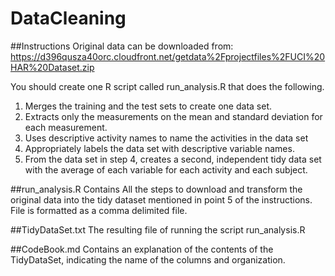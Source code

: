 # DataCleaning

##Instructions
Original data can be downloaded from:
https://d396qusza40orc.cloudfront.net/getdata%2Fprojectfiles%2FUCI%20HAR%20Dataset.zip

You should create one R script called run_analysis.R that does the following. 
1. Merges the training and the test sets to create one data set.
2. Extracts only the measurements on the mean and standard deviation for each measurement. 
3. Uses descriptive activity names to name the activities in the data set
4. Appropriately labels the data set with descriptive variable names. 
5. From the data set in step 4, creates a second, independent tidy data set with the 
   average of each variable for each activity and each subject.

##run_analysis.R
Contains All the steps to download and transform the original data into the tidy dataset 
mentioned in point 5 of the instructions.
File is formatted as a comma delimited file. 

##TidyDataSet.txt
The resulting file of running the script run_analysis.R

##CodeBook.md
Contains an explanation of the contents of the TidyDataSet, indicating the name of the 
columns and organization.